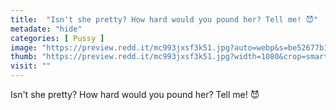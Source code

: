 ```yaml
---
title:  "Isn't she pretty? How hard would you pound her? Tell me! 😈"
metadate: "hide"
categories: [ Pussy ]
image: "https://preview.redd.it/mc993jxsf3k51.jpg?auto=webp&s=be52677b1b69918c9b5b8b3e287bc6b22adad3a6"
thumb: "https://preview.redd.it/mc993jxsf3k51.jpg?width=1080&crop=smart&auto=webp&s=6fdeb88685b4573de1b31c9686f69dfe1e940df4"
visit: ""
---
```

Isn't she pretty? How hard would you pound her? Tell me! 😈
